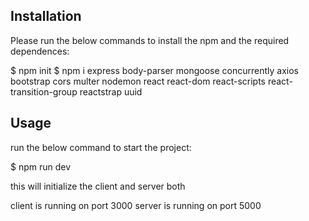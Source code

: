 ## Installation

Please run the below commands to install the npm and the required dependences:

$ npm init
$ npm i express body-parser mongoose concurrently axios bootstrap cors multer nodemon react react-dom react-scripts react-transition-group reactstrap uuid

## Usage

run the below command to start the project:

$ npm run dev

this will initialize the client and server both

client is running on port 3000
server is running on port 5000
